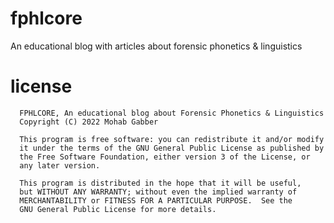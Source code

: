 # fphlcore
An educational blog with articles about forensic phonetics &amp; linguistics
# license
```
  FPHLCORE, An educational blog about Forensic Phonetics & Linguistics
  Copyright (C) 2022 Mohab Gabber

  This program is free software: you can redistribute it and/or modify
  it under the terms of the GNU General Public License as published by
  the Free Software Foundation, either version 3 of the License, or
  any later version.

  This program is distributed in the hope that it will be useful,
  but WITHOUT ANY WARRANTY; without even the implied warranty of
  MERCHANTABILITY or FITNESS FOR A PARTICULAR PURPOSE.  See the
  GNU General Public License for more details.
```
